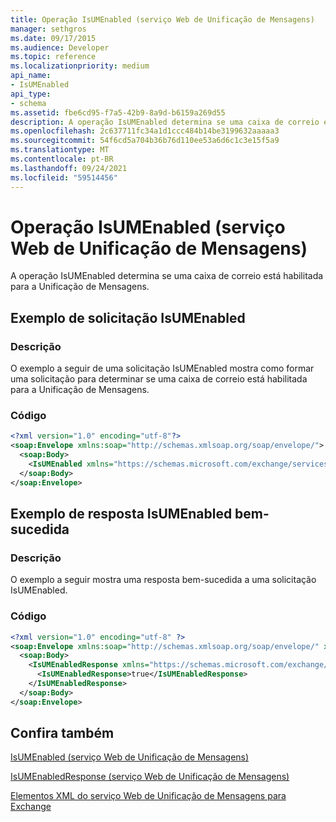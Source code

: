 ```yaml
---
title: Operação IsUMEnabled (serviço Web de Unificação de Mensagens)
manager: sethgros
ms.date: 09/17/2015
ms.audience: Developer
ms.topic: reference
ms.localizationpriority: medium
api_name:
- IsUMEnabled
api_type:
- schema
ms.assetid: fbe6cd95-f7a5-42b9-8a9d-b6159a269d55
description: A operação IsUMEnabled determina se uma caixa de correio está habilitada para a Unificação de Mensagens.
ms.openlocfilehash: 2c637711fc34a1d1ccc484b14be3199632aaaaa3
ms.sourcegitcommit: 54f6cd5a704b36b76d110ee53a6d6c1c3e15f5a9
ms.translationtype: MT
ms.contentlocale: pt-BR
ms.lasthandoff: 09/24/2021
ms.locfileid: "59514456"
---
```

# <a name="isumenabled-operation-um-web-service"></a>Operação IsUMEnabled (serviço Web de Unificação de Mensagens)

A operação IsUMEnabled determina se uma caixa de correio está habilitada para a Unificação de Mensagens.
  
## <a name="isumenabled-request-example"></a>Exemplo de solicitação IsUMEnabled

### <a name="description"></a>Descrição

O exemplo a seguir de uma solicitação IsUMEnabled mostra como formar uma solicitação para determinar se uma caixa de correio está habilitada para a Unificação de Mensagens.
  
### <a name="code"></a>Código

```XML
<?xml version="1.0" encoding="utf-8"?>
<soap:Envelope xmlns:soap="http://schemas.xmlsoap.org/soap/envelope/">
  <soap:Body>
    <IsUMEnabled xmlns="https://schemas.microsoft.com/exchange/services/2006/messages" />
  </soap:Body>
</soap:Envelope>
```

## <a name="successful-isumenabled-response-example"></a>Exemplo de resposta IsUMEnabled bem-sucedida

### <a name="description"></a>Descrição

O exemplo a seguir mostra uma resposta bem-sucedida a uma solicitação IsUMEnabled.
  
### <a name="code"></a>Código

```XML
<?xml version="1.0" encoding="utf-8" ?>
<soap:Envelope xmlns:soap="http://schemas.xmlsoap.org/soap/envelope/" xmlns:xsi="http://www.w3.org/2001/XMLSchema-instance" xmlns:xsd="http://www.w3.org/2001/XMLSchema">
  <soap:Body>
    <IsUMEnabledResponse xmlns="https://schemas.microsoft.com/exchange/services/2006/messages">
      <IsUMEnabledResponse>true</IsUMEnabledResponse> 
    </IsUMEnabledResponse>
  </soap:Body>
</soap:Envelope>
```

## <a name="see-also"></a>Confira também



[IsUMEnabled (serviço Web de Unificação de Mensagens)](isumenabled-um-web-service.md)
  
[IsUMEnabledResponse (serviço Web de Unificação de Mensagens)](isumenabledresponse-um-web-service.md)


[Elementos XML do serviço Web de Unificação de Mensagens para Exchange](unified-messaging-web-service-xml-elements-for-exchange.md)

